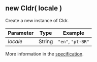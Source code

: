 ## new Cldr( locale )

Create a new instance of Cldr.

| Parameter | Type | Example |
| --- | --- | --- |
| *locale* | String | `"en"`, `"pt-BR"` |

More information in the [specification](http://www.unicode.org/reports/tr35/#Locale).
